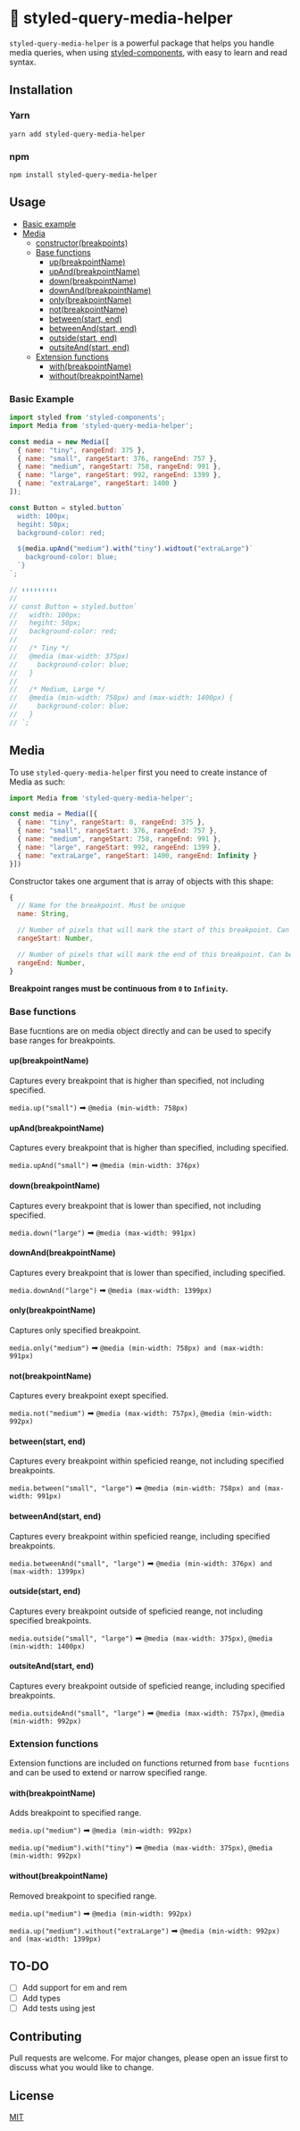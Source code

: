 # 💅 styled-query-media-helper

`styled-query-media-helper` is a powerful package that helps you handle media queries, when using [styled-components](https://github.com/styled-components/styled-components), with easy to learn and read syntax.  

## Installation

### Yarn
`yarn add styled-query-media-helper`

### npm
`npm install styled-query-media-helper`

## Usage

- [Basic example](#basic-example)
- [Media](#media)
  * [constructor(breakpoints)](#media)
  * [Base functions](#base-functions)
    * [up(breakpointName)](#upbreakpointname)
    * [upAnd(breakpointName)](#upandbreakpointname)
    * [down(breakpointName)](#downbreakpointname)
    * [downAnd(breakpointName)](#downandbreakpointname)
    * [only(breakpointName)](#onlybreakpointname)
    * [not(breakpointName)](#notbreakpointname)
    * [between(start, end)](#betweenstart-end)
    * [betweenAnd(start, end)](#betweenandstart-end)
    * [outside(start, end)](#outsidestart-end)
    * [outsiteAnd(start, end)](#outsiteandstart-end)
  * [Extension functions](#extension-functions)
    * [with(breakpointName)](#withbreakpointname)
    * [without(breakpointName)](#withoutbreakpointname)

### Basic Example

```javascript
import styled from 'styled-components';
import Media from 'styled-query-media-helper';

const media = new Media([
  { name: "tiny", rangeEnd: 375 },
  { name: "small", rangeStart: 376, rangeEnd: 757 },
  { name: "medium", rangeStart: 758, rangeEnd: 991 },
  { name: "large", rangeStart: 992, rangeEnd: 1399 },
  { name: "extraLarge", rangeStart: 1400 }
]);

const Button = styled.button`
  width: 100px;
  hegiht: 50px;
  background-color: red;

  ${media.upAnd("medium").with("tiny").widtout("extraLarge")`
    background-color: blue;
  `}
`;

// ⬇⬇⬇⬇⬇⬇⬇⬇⬇
// 
// const Button = styled.button`
//   width: 100px;
//   hegiht: 50px;
//   background-color: red;
// 
//   /* Tiny */
//   @media (max-width: 375px) 
//     background-color: blue;
//   }
//   
//   /* Medium, Large */
//   @media (min-width: 758px) and (max-width: 1400px) {
//     background-color: blue;
//   }
// `;

```

## Media

To use `styled-query-media-helper` first you need to create instance of Media as such:

```javascript
import Media from 'styled-query-media-helper';

const media = Media([{
  { name: "tiny", rangeStart: 0, rangeEnd: 375 },
  { name: "small", rangeStart: 376, rangeEnd: 757 },
  { name: "medium", rangeStart: 758, rangeEnd: 991 },
  { name: "large", rangeStart: 992, rangeEnd: 1399 },
  { name: "extraLarge", rangeStart: 1400, rangeEnd: Infinity }
}])
```

Constructor takes one argument that is array of objects with this shape:
```javascript
{
  // Name for the breakpoint. Must be unique
  name: String,

  // Number of pixels that will mark the start of this breakpoint. Can be ommited for the first breakpoint. 
  rangeStart: Number,

  // Number of pixels that will mark the end of this breakpoint. Can be ommited for the last breakpoint.
  rangeEnd: Number,
}
```

**Breakpoint ranges must be continuous from `0` to `Infinity`.**

### Base functions

Base fucntions are on media object directly and can be used to specify base ranges for breakpoints.  

#### up(breakpointName)
Captures every breakpoint that is higher than specified, not including specified.

`media.up("small")` ➡ `@media (min-width: 758px)`

#### upAnd(breakpointName)
Captures every breakpoint that is higher than specified, including specified.

`media.upAnd("small")` ➡ `@media (min-width: 376px)`

#### down(breakpointName)
Captures every breakpoint that is lower than specified, not including specified.

`media.down("large")` ➡ `@media (max-width: 991px)`


#### downAnd(breakpointName)
Captures every breakpoint that is lower than specified, including specified.

`media.downAnd("large")` ➡ `@media (max-width: 1399px)`

#### only(breakpointName)
Captures only specified breakpoint.

`media.only("medium")` ➡ `@media (min-width: 758px) and (max-width: 991px)`

#### not(breakpointName)
Captures every breakpoint exept specified.

`media.not("medium")` ➡ `@media (max-width: 757px)`, `@media (min-width: 992px)`

#### between(start, end)
Captures every breakpoint within speficied reange, not including specified breakpoints.

`media.between("small", "large")` ➡ `@media (min-width: 758px) and (max-width: 991px)`

#### betweenAnd(start, end)
Captures every breakpoint within speficied reange, including specified breakpoints.

`media.betweenAnd("small", "large")` ➡ `@media (min-width: 376px) and (max-width: 1399px)`


#### outside(start, end)
Captures every breakpoint outside of speficied reange, not including specified breakpoints.

`media.outside("small", "large")` ➡ `@media (max-width: 375px)`, `@media (min-width: 1400px)`

#### outsiteAnd(start, end)
Captures every breakpoint outside of speficied reange, including specified breakpoints.

`media.outsideAnd("small", "large")` ➡ `@media (max-width: 757px)`, `@media (min-width: 992px)`

### Extension functions

Extension functions are included on functions returned from `base fucntions` and can be used to extend or narrow specified range.

#### with(breakpointName)

Adds breakpoint to specified range.

`media.up("medium")` ➡ `@media (min-width: 992px)`

`media.up("medium").with("tiny")` ➡ `@media (max-width: 375px)`, `@media (min-width: 992px)`

#### without(breakpointName)
Removed breakpoint to specified range.

`media.up("medium")` ➡ `@media (min-width: 992px)`

`media.up("medium").without("extraLarge")` ➡ `@media (min-width: 992px)  and (max-width: 1399px)`

## TO-DO
- [ ] Add support for em and rem
- [ ] Add types
- [ ] Add tests using jest

## Contributing
Pull requests are welcome. For major changes, please open an issue first to discuss what you would like to change.

## License
[MIT](https://choosealicense.com/licenses/mit/)
